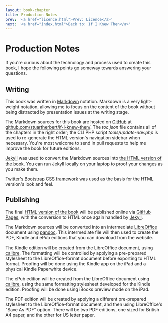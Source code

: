 ```yaml
---
layout: book-chapter
title: Production Notes
prev: '<a href="licence.html">Prev: Licence</a>'
next: '<a href="index.html">Back to: If I Knew Then</a>'
---
```

# Production Notes

If you're curious about the technology and process used to create this book, I hope the following points go someway towards answering your questions.

## Writing

This book was written in [Markdown](http://daringfireball.net/projects/markdown/) notation.  Markdown is a very light-weight notation, allowing me to focus on the content of the book without being distracted by presentation issues at the writing stage.

The Markdown sources for this book are hosted on [GitHub](http://github.com) at [github.com/stuartherbert/if-i-knew-then/](https://github.com/stuartherbert/if-i-knew-then/).  The _toc.json_ file contains all of the chapters in the right order; the CLI PHP script _tools/update-nav.php_ is used to re-generate the HTML version's navigation sidebar when necessary.  You're most welcome to send in pull requests to help me improve the book for future editions.

[Jekyll](https://github.com/mojombo/jekyll) was used to convert the Markdown sources into [the HTML version of the book](http://books.stuartherbert.com/getting-hired/).  You can run Jekyll locally on your laptop to proof your changes as you make them.

[Twitter's Bootstrap CSS framework](http://twitter.github.com/bootstrap/) was used as the basis for the HTML version's look and feel.

## Publishing

The final [HTML version of the book](http://books.stuartherbert.com/if-i-knew-the/) will be published online via [GitHub Pages](http://pages.github.com/), with the conversion to HTML once again handled by [Jekyll](https://github.com/mojombo/jekyll).

The Markdown sources will be converted into an intermediate [LibreOffice](http://www.libreoffice.org/) document using [pandoc](http://johnmacfarlane.net/pandoc/).  This intermediate file will then used to create the PDF, Kindle and ePub editions that you can download from the website.

The Kindle edition will be created from the LibreOffice document, using [calibre](http://calibre-ebook.com).  The formatting will be controlled by applying a pre-prepared stylesheet to the LibreOffice-format document before exporting to HTML format.  Proofing will be done using the Kindle app on the iPad and a physical Kindle Paperwhite device.

The ePub edition will be created from the LibreOffice document using [calibre](http://calibre-ebook.com), using the same formatting stylesheet developed for the Kindle edition.  Proofing will be done using iBooks preview mode on the iPad.

The PDF edition will be created by applying a different pre-prepared stylesheet to the LibreOffice-format document, and then using LibreOffice's "Save As PDF" option.  There will be two PDF editions, one sized for British A4 paper, and the other for US letter paper.
